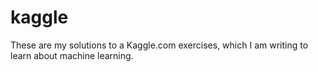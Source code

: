 # kaggle

These are my solutions to a Kaggle.com exercises, which I am writing to learn about machine learning.
